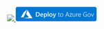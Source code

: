 <a href="https://portal.azure.com/#create/Microsoft.Template/uri/https%3A%2F%2Fraw.githubusercontent.com%2FAirGateTech%2FSentinel%2Fmain%2FPlaybooks%2FSentinel-MDATP-IsolateMachine%2Fazuredeploy.json" target="_blank">
    <img src="https://aka.ms/deploytoazurebutton""/>
</a>
<a href="https://portal.azure.com/#create/Microsoft.Template/uri/https%3A%2F%2Fraw.githubusercontent.com%2FAirGateTech%2FSentinel%2Fmain%2FPlaybooks%2FSentinel-MDATP-IsolateMachine%2Fazuredeploy.json?token=ANOWDUWNW3OTEMRZN3K6NJK7UGQGK" target="_blank">
<img src="https://raw.githubusercontent.com/Azure/azure-quickstart-templates/master/1-CONTRIBUTION-GUIDE/images/deploytoazuregov.png"/>
</a>

#
